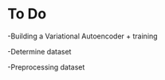 # To Do

-Building a Variational Autoencoder + training

-Determine dataset

  -Preprocessing dataset

